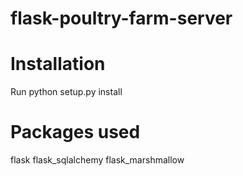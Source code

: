 # flask-poultry-farm-server

# Installation 
Run python setup.py install

# Packages used
flask
flask_sqlalchemy
flask_marshmallow
